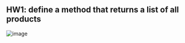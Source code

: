 ## HW1: define a method that returns a list of all products
![image](https://user-images.githubusercontent.com/104380929/200651226-72bb9ea7-a7cd-4525-9b5b-8fef347fbe52.png)
